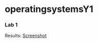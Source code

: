 # operatingsystemsY1


### Lab 1

Results: [Screenshot](https://github.com/barryTuDublin/OperatingSystemsYear1/blob/main/lab1/lab1.png)
